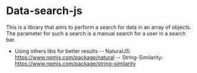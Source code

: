 # Data-search-js
This is a library that aims to perform a search for data in an array of objects. The parameter for such a search is a manual search for a user in a search bar.
- Using others libs for better results
-- NaturalJS: https://www.npmjs.com/package/natural
-- String-Similarity: https://www.npmjs.com/package/string-similarity
